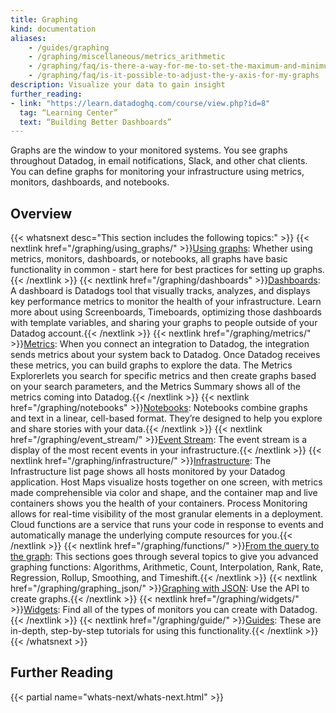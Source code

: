 ```yaml
---
title: Graphing
kind: documentation
aliases:
    - /guides/graphing
    - /graphing/miscellaneous/metrics_arithmetic
    - /graphing/faq/is-there-a-way-for-me-to-set-the-maximum-and-minimum-values-on-the-y-axis-of-a-graph
    - /graphing/faq/is-it-possible-to-adjust-the-y-axis-for-my-graphs
description: Visualize your data to gain insight
further_reading:
- link: "https://learn.datadoghq.com/course/view.php?id=8"
  tag: “Learning Center”
  text: “Building Better Dashboards”
---
```


Graphs are the window to your monitored systems. You see graphs throughout Datadog, in email notifications, Slack, and other chat clients. You can define graphs for monitoring your infrastructure using metrics, monitors, dashboards, and notebooks.

## Overview

{{< whatsnext desc="This section includes the following topics:" >}}
    {{< nextlink href="/graphing/using_graphs/" >}}<u>Using graphs</u>: Whether using metrics, monitors, dashboards, or notebooks, all graphs have basic functionality in common - start here for best practices for setting up graphs.{{< /nextlink >}}
    {{< nextlink href="/graphing/dashboards" >}}<u>Dashboards</u>: A dashboard is Datadogs tool that visually tracks, analyzes, and displays key performance metrics to monitor the health of your infrastructure. Learn more about using Screenboards, Timeboards, optimizing those dashboards with template variables, and sharing your graphs to people outside of your Datadog account.{{< /nextlink >}}
    {{< nextlink href="/graphing/metrics/" >}}<u>Metrics</u>: When you connect an integration to Datadog, the integration sends metrics about your system back to Datadog. Once Datadog receives these metrics, you can build graphs to explore the data. The Metrics Explorerlets you search for specific metrics and then create graphs based on your search parameters, and the Metrics Summary shows all of the metrics coming into Datadog.{{< /nextlink >}}
    {{< nextlink href="/graphing/notebooks" >}}<u>Notebooks</u>: Notebooks combine graphs and text in a linear, cell-based format. They’re designed to help you explore and share stories with your data.{{< /nextlink >}}
    {{< nextlink href="/graphing/event_stream/" >}}<u>Event Stream</u>: The event stream is a display of the most recent events in your infrastructure.{{< /nextlink >}}
    {{< nextlink href="/graphing/infrastructure/" >}}<u>Infrastructure</u>: The Infrastructure list page shows all hosts monitored by your Datadog application. Host Maps visualize hosts together on one screen, with metrics made comprehensible via color and shape, and the container map and live containers shows you the health of your containers. Process Monitoring allows for real-time visibility of the most granular elements in a deployment. Cloud functions are a service that runs your code in response to events and automatically manage the underlying compute resources for you.{{< /nextlink >}}
    {{< nextlink href="/graphing/functions/" >}}<u>From the query to the graph</u>: This sections goes through several topics to give you advanced graphing functions: Algorithms, Arithmetic, Count, Interpolation, Rank, Rate, Regression, Rollup, Smoothing, and Timeshift.{{< /nextlink >}}
    {{< nextlink href="/graphing/graphing_json/" >}}<u>Graphing with JSON</u>: Use the API to create graphs.{{< /nextlink >}}
    {{< nextlink href="/graphing/widgets/" >}}<u>Widgets</u>: Find all of the types of monitors you can create with Datadog.{{< /nextlink >}}
    {{< nextlink href="/graphing/guide/" >}}<u>Guides</u>: These are in-depth, step-by-step tutorials for using this functionality.{{< /nextlink >}}
{{< /whatsnext >}}

## Further Reading

{{< partial name="whats-next/whats-next.html" >}}
